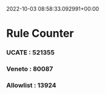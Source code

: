 2022-10-03 08:58:33.092991+00:00
# Rule Counter 
 ### UCATE : 521355

 ### Veneto : 80087

 ### Allowlist : 13924